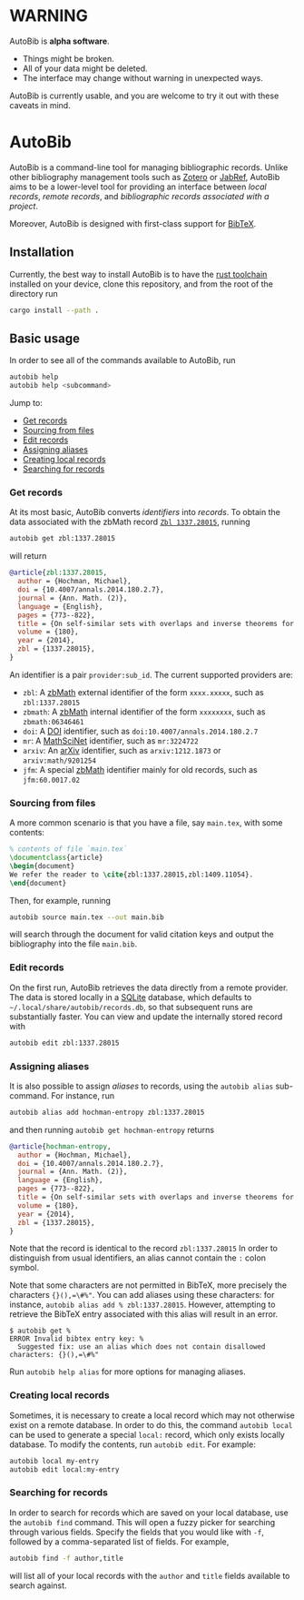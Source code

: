 # WARNING
AutoBib is **alpha software**.

- Things might be broken.
- All of your data might be deleted.
- The interface may change without warning in unexpected ways.

AutoBib is currently usable, and you are welcome to try it out with these caveats in mind.

# AutoBib
AutoBib is a command-line tool for managing bibliographic records.
Unlike other bibliography management tools such as [Zotero](https://www.zotero.org/) or [JabRef](https://www.jabref.org/), AutoBib aims to be a lower-level tool for providing an interface between *local records*, *remote records*, and *bibliographic records associated with a project*.

Moreover, AutoBib is designed with first-class support for [BibTeX](https://en.wikipedia.org/wiki/BibTeX).

## Installation
Currently, the best way to install AutoBib is to have the [rust toolchain](https://www.rust-lang.org/tools/install) installed on your device, clone this repository, and from the root of the directory run
```bash
cargo install --path .
```

## Basic usage
In order to see all of the commands available to AutoBib, run
```bash
autobib help
autobib help <subcommand>
```
Jump to:

- [Get records](#get-records)
- [Sourcing from files](#sourcing-from-files)
- [Edit records](#edit-records)
- [Assigning aliases](#assigning-aliases)
- [Creating local records](#creating-local-records)
- [Searching for records](#searching-for-records)

### Get records
At its most basic, AutoBib converts *identifiers* into *records*.
To obtain the data associated with the zbMath record [`Zbl 1337.28015`](https://zbmath.org/1528.14024), running
```bash
autobib get zbl:1337.28015
```
will return
```bib
@article{zbl:1337.28015,
  author = {Hochman, Michael},
  doi = {10.4007/annals.2014.180.2.7},
  journal = {Ann. Math. (2)},
  language = {English},
  pages = {773--822},
  title = {On self-similar sets with overlaps and inverse theorems for entropy},
  volume = {180},
  year = {2014},
  zbl = {1337.28015},
}
```
An identifier is a pair `provider:sub_id`.
The current supported providers are:

- `zbl`: A [zbMath](https://zbmath.org) external identifier of the form `xxxx.xxxxx`, such as `zbl:1337.28015`
- `zbmath`: A [zbMath](https://zbmath.org) internal identifier of the form `xxxxxxxx`, such as `zbmath:06346461`
- `doi`: A [DOI](https://www.doi.org/) identifier, such as `doi:10.4007/annals.2014.180.2.7`
- `mr`: A [MathSciNet](https://mathscinet.ams.org/mathscinet/publications-search) identifier, such as `mr:3224722`
- `arxiv`: An [arXiv](https://arxiv.org) identifier, such as `arxiv:1212.1873` or `arxiv:math/9201254`
- `jfm`: A special [zbMath](https://zbmath.org) identifier mainly for old records, such as `jfm:60.0017.02`

### Sourcing from files
A more common scenario is that you have a file, say `main.tex`, with some contents:
```tex
% contents of file `main.tex`
\documentclass{article}
\begin{document}
We refer the reader to \cite{zbl:1337.28015,zbl:1409.11054}.
\end{document}
```
Then, for example, running
```bash
autobib source main.tex --out main.bib
```
will search through the document for valid citation keys and output the bibliography into the file `main.bib`.

### Edit records
On the first run, AutoBib retrieves the data directly from a remote provider.
The data is stored locally in a [SQLite](https://www.sqlite.org/) database, which defaults to `~/.local/share/autobib/records.db`, so that subsequent runs are substantially faster.
You can view and update the internally stored record with
```bash
autobib edit zbl:1337.28015
```

### Assigning aliases
It is also possible to assign *aliases* to records, using the `autobib alias` sub-command.
For instance, run
```bash
autobib alias add hochman-entropy zbl:1337.28015
```
and then running `autobib get hochman-entropy` returns
```bib
@article{hochman-entropy,
  author = {Hochman, Michael},
  doi = {10.4007/annals.2014.180.2.7},
  journal = {Ann. Math. (2)},
  language = {English},
  pages = {773--822},
  title = {On self-similar sets with overlaps and inverse theorems for entropy},
  volume = {180},
  year = {2014},
  zbl = {1337.28015},
}
```
Note that the record is identical to the record `zbl:1337.28015`
In order to distinguish from usual identifiers, an alias cannot contain the `:` colon symbol.

Note that some characters are not permitted in BibTeX, more precisely the characters `{}(),=\#%"`.
You can add aliases using these characters: for instance, `autobib alias add % zbl:1337.28015`.
However, attempting to retrieve the BibTeX entry associated with this alias will result in an error.
```
$ autobib get %
ERROR Invalid bibtex entry key: %
  Suggested fix: use an alias which does not contain disallowed characters: {}(),=\#%"
```
Run `autobib help alias` for more options for managing aliases.

### Creating local records
Sometimes, it is necessary to create a local record which may not otherwise exist on a remote database.
In order to do this, the command `autobib local` can be used to generate a special `local:` record, which only exists locally database.
To modify the contents, run `autobib edit`.
For example:
```bash
autobib local my-entry
autobib edit local:my-entry
```

### Searching for records
In order to search for records which are saved on your local database, use the `autobib find` command.
This will open a fuzzy picker for searching through various fields.
Specify the fields that you would like with `-f`, followed by a comma-separated list of fields.
For example,
```bash
autobib find -f author,title
```
will list all of your local records with the `author` and `title` fields available to search against.

